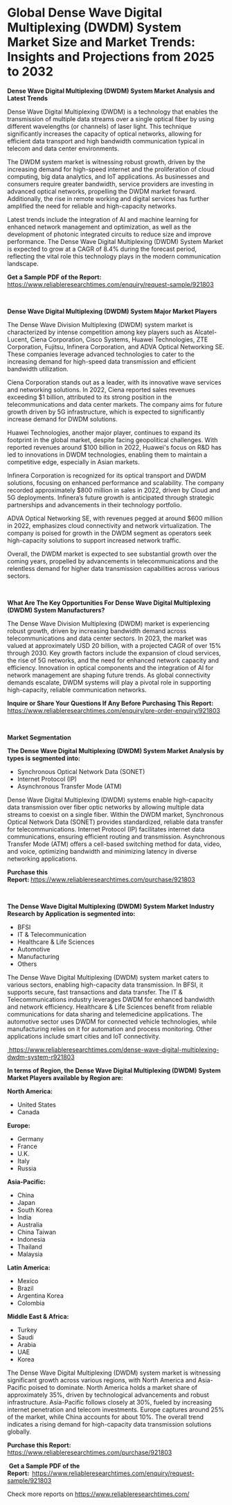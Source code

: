 <p><h1>Global Dense Wave Digital Multiplexing (DWDM) System Market Size and Market Trends: Insights and Projections from 2025 to 2032</h1></p><p><strong>Dense Wave Digital Multiplexing (DWDM) System Market Analysis and Latest Trends</strong></p>
<p><p>Dense Wave Digital Multiplexing (DWDM) is a technology that enables the transmission of multiple data streams over a single optical fiber by using different wavelengths (or channels) of laser light. This technique significantly increases the capacity of optical networks, allowing for efficient data transport and high bandwidth communication typical in telecom and data center environments.</p><p>The DWDM system market is witnessing robust growth, driven by the increasing demand for high-speed internet and the proliferation of cloud computing, big data analytics, and IoT applications. As businesses and consumers require greater bandwidth, service providers are investing in advanced optical networks, propelling the DWDM market forward. Additionally, the rise in remote working and digital services has further amplified the need for reliable and high-capacity networks.</p><p>Latest trends include the integration of AI and machine learning for enhanced network management and optimization, as well as the development of photonic integrated circuits to reduce size and improve performance. The Dense Wave Digital Multiplexing (DWDM) System Market is expected to grow at a CAGR of 8.4% during the forecast period, reflecting the vital role this technology plays in the modern communication landscape.</p></p>
<p><strong>Get a Sample PDF of the Report:&nbsp;</strong> <a href="https://www.reliableresearchtimes.com/enquiry/request-sample/921803?utm_campaign=2680&utm_medium=2&utm_source=Github&utm_content=ia&utm_term=11032025&utm_id=dense-wave-digital-multiplexing-dwdm-system">https://www.reliableresearchtimes.com/enquiry/request-sample/921803</a></p>
<p>&nbsp;</p>
<p><strong>Dense Wave Digital Multiplexing (DWDM) System Major Market Players</strong></p>
<p><p>The Dense Wave Division Multiplexing (DWDM) system market is characterized by intense competition among key players such as Alcatel-Lucent, Ciena Corporation, Cisco Systems, Huawei Technologies, ZTE Corporation, Fujitsu, Infinera Corporation, and ADVA Optical Networking SE. These companies leverage advanced technologies to cater to the increasing demand for high-speed data transmission and efficient bandwidth utilization.</p><p>Ciena Corporation stands out as a leader, with its innovative wave services and networking solutions. In 2022, Ciena reported sales revenues exceeding $1 billion, attributed to its strong position in the telecommunications and data center markets. The company aims for future growth driven by 5G infrastructure, which is expected to significantly increase demand for DWDM solutions.</p><p>Huawei Technologies, another major player, continues to expand its footprint in the global market, despite facing geopolitical challenges. With reported revenues around $100 billion in 2022, Huawei's focus on R&D has led to innovations in DWDM technologies, enabling them to maintain a competitive edge, especially in Asian markets.</p><p>Infinera Corporation is recognized for its optical transport and DWDM solutions, focusing on enhanced performance and scalability. The company recorded approximately $800 million in sales in 2022, driven by Cloud and 5G deployments. Infinera’s future growth is anticipated through strategic partnerships and advancements in their technology portfolio.</p><p>ADVA Optical Networking SE, with revenues pegged at around $600 million in 2022, emphasizes cloud connectivity and network virtualization. The company is poised for growth in the DWDM segment as operators seek high-capacity solutions to support increased network traffic.</p><p>Overall, the DWDM market is expected to see substantial growth over the coming years, propelled by advancements in telecommunications and the relentless demand for higher data transmission capabilities across various sectors.</p></p>
<p>&nbsp;</p>
<p><strong>What Are The Key Opportunities For Dense Wave Digital Multiplexing (DWDM) System Manufacturers?</strong></p>
<p><p>The Dense Wave Division Multiplexing (DWDM) market is experiencing robust growth, driven by increasing bandwidth demand across telecommunications and data center sectors. In 2023, the market was valued at approximately USD 20 billion, with a projected CAGR of over 15% through 2030. Key growth factors include the expansion of cloud services, the rise of 5G networks, and the need for enhanced network capacity and efficiency. Innovation in optical components and the integration of AI for network management are shaping future trends. As global connectivity demands escalate, DWDM systems will play a pivotal role in supporting high-capacity, reliable communication networks.</p></p>
<p><strong>Inquire or Share Your Questions If Any Before Purchasing This Report:</strong> <a href="https://www.reliableresearchtimes.com/enquiry/pre-order-enquiry/921803?utm_campaign=2680&utm_medium=2&utm_source=Github&utm_content=ia&utm_term=11032025&utm_id=dense-wave-digital-multiplexing-dwdm-system">https://www.reliableresearchtimes.com/enquiry/pre-order-enquiry/921803</a></p>
<p>&nbsp;</p>
<p><strong>Market Segmentation</strong></p>
<p><strong>The Dense Wave Digital Multiplexing (DWDM) System Market Analysis by types is segmented into:</strong></p>
<p><ul><li>Synchronous Optical Network Data (SONET)</li><li>Internet Protocol (IP)</li><li>Asynchronous Transfer Mode (ATM)</li></ul></p>
<p><p>Dense Wave Digital Multiplexing (DWDM) systems enable high-capacity data transmission over fiber optic networks by allowing multiple data streams to coexist on a single fiber. Within the DWDM market, Synchronous Optical Network Data (SONET) provides standardized, reliable data transfer for telecommunications. Internet Protocol (IP) facilitates internet data communications, ensuring efficient routing and transmission. Asynchronous Transfer Mode (ATM) offers a cell-based switching method for data, video, and voice, optimizing bandwidth and minimizing latency in diverse networking applications.</p></p>
<p><strong>Purchase this Report:&nbsp;</strong><a href="https://www.reliableresearchtimes.com/purchase/921803?utm_campaign=2680&utm_medium=2&utm_source=Github&utm_content=ia&utm_term=11032025&utm_id=dense-wave-digital-multiplexing-dwdm-system">https://www.reliableresearchtimes.com/purchase/921803</a></p>
<p>&nbsp;</p>
<p><strong>The Dense Wave Digital Multiplexing (DWDM) System Market Industry Research by Application is segmented into:</strong></p>
<p><ul><li>BFSI</li><li>IT & Telecommunication</li><li>Healthcare & Life Sciences</li><li>Automotive</li><li>Manufacturing</li><li>Others</li></ul></p>
<p><p>The Dense Wave Digital Multiplexing (DWDM) system market caters to various sectors, enabling high-capacity data transmission. In BFSI, it supports secure, fast transactions and data transfer. The IT & Telecommunications industry leverages DWDM for enhanced bandwidth and network efficiency. Healthcare & Life Sciences benefit from reliable communications for data sharing and telemedicine applications. The automotive sector uses DWDM for connected vehicle technologies, while manufacturing relies on it for automation and process monitoring. Other applications include smart cities and IoT connectivity.</p></p>
<p><a href="https://www.reliableresearchtimes.com/dense-wave-digital-multiplexing-dwdm-system-r921803?utm_campaign=2680&utm_medium=2&utm_source=Github&utm_content=ia&utm_term=11032025&utm_id=dense-wave-digital-multiplexing-dwdm-system">&nbsp;https://www.reliableresearchtimes.com/dense-wave-digital-multiplexing-dwdm-system-r921803</a></p>
<p><strong>In terms of Region, the Dense Wave Digital Multiplexing (DWDM) System Market Players available by Region are:</strong></p>
<p>
    <p> <strong> North America: </strong>
        <ul>
            <li>United States</li>
            <li>Canada</li>
        </ul>
        </p> 
    <p> <strong> Europe: </strong>
        <ul>
            <li>Germany</li>
            <li>France</li>
            <li>U.K.</li>
            <li>Italy</li>
            <li>Russia</li>
        </ul>
        </p> 
    <p> <strong> Asia-Pacific: </strong>
        <ul>
            <li>China</li>
            <li>Japan</li>
            <li>South Korea</li>
            <li>India</li>
            <li>Australia</li>
            <li>China Taiwan</li>
            <li>Indonesia</li>
            <li>Thailand</li>
            <li>Malaysia</li>
        </ul>
        </p> 
    <p> <strong> Latin America: </strong>
        <ul>
            <li>Mexico</li>
            <li>Brazil</li>
            <li>Argentina Korea</li>
            <li>Colombia</li>
        </ul>
        </p> 
    <p> <strong> Middle East & Africa: </strong>
        <ul>
            <li>Turkey</li>
            <li>Saudi</li>
            <li>Arabia</li>
            <li>UAE</li>
            <li>Korea</li>
        </ul>
    </p>
    </p>
<p><p>The Dense Wave Digital Multiplexing (DWDM) system market is witnessing significant growth across various regions, with North America and Asia-Pacific poised to dominate. North America holds a market share of approximately 35%, driven by technological advancements and robust infrastructure. Asia-Pacific follows closely at 30%, fueled by increasing internet penetration and telecom investments. Europe captures around 25% of the market, while China accounts for about 10%. The overall trend indicates a rising demand for high-capacity data transmission solutions globally.</p></p>
<p><strong>Purchase this Report: </strong><a href="https://www.reliableresearchtimes.com/purchase/921803?utm_campaign=2680&utm_medium=2&utm_source=Github&utm_content=ia&utm_term=11032025&utm_id=dense-wave-digital-multiplexing-dwdm-system">https://www.reliableresearchtimes.com/purchase/921803</a></p>
<p>&nbsp;<strong>Get a Sample PDF of the Report:&nbsp;&nbsp;</strong><a href="https://www.reliableresearchtimes.com/enquiry/request-sample/921803?utm_campaign=2680&utm_medium=2&utm_source=Github&utm_content=ia&utm_term=11032025&utm_id=dense-wave-digital-multiplexing-dwdm-system">https://www.reliableresearchtimes.com/enquiry/request-sample/921803</a></p>
<p><strong></strong></p>
<p>Check more reports on <a href="https://www.reliableresearchtimes.com/?utm_campaign=2680&utm_medium=2&utm_source=Github&utm_content=ia&utm_term=11032025&utm_id=dense-wave-digital-multiplexing-dwdm-system">https://www.reliableresearchtimes.com/</a></p>